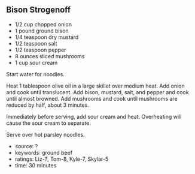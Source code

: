 Bison Strogenoff
----------------

- 1/2 cup chopped onion
- 1 pound ground bison
- 1/4 teaspoon dry mustard
- 1/2 teaspoon salt
- 1/2 teaspoon pepper
- 8 ounces sliced mushrooms
- 1 cup sour cream

Start water for noodles.

Heat 1 tablespoon olive oil in a large skillet over medium heat.  Add
onion and cook until translucent.  Add bison, mustard, salt, and
pepper and cook until almost browned.  Add mushrooms and cook until
mushrooms are reduced by half, about 3 minutes.

Immediately before serving, add sour cream and heat.  Overheating will
cause the sour cream to separate.

Serve over hot parsley noodles.

- source: ?
- keywords: ground beef
- ratings: Liz-?, Tom-8, Kyle-7, Skylar-5
- time: 30 minutes
